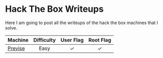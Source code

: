 # Hack The Box Writeups 

Here I am going to post all the writeups of the hack the box machines that I solve.

| Machine 			 | Difficulty | User Flag | Root Flag |
|--------------------|   :----:   |	:-----:   |  :-----:  |
| [Previse](easy/previse.md) | Easy | ✓ | ✓ |